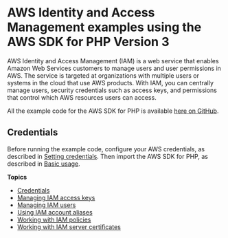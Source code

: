 # AWS Identity and Access Management examples using the AWS SDK for PHP Version 3<a name="iam-examples"></a>

AWS Identity and Access Management \(IAM\) is a web service that enables Amazon Web Services customers to manage users and user permissions in AWS\. The service is targeted at organizations with multiple users or systems in the cloud that use AWS products\. With IAM, you can centrally manage users, security credentials such as access keys, and permissions that control which AWS resources users can access\.

All the example code for the AWS SDK for PHP is available [here on GitHub](https://github.com/awsdocs/aws-doc-sdk-examples/tree/main/php/example_code)\.

## Credentials<a name="credentials"></a>

Before running the example code, configure your AWS credentials, as described in [Setting credentials](guide_credentials.md)\. Then import the AWS SDK for PHP, as described in [Basic usage](getting-started_basic-usage.md)\.

**Topics**
+ [Credentials](#credentials)
+ [Managing IAM access keys](iam-examples-managing-access-keys.md)
+ [Managing IAM users](iam-examples-managing-users.md)
+ [Using IAM account aliases](iam-examples-using-account-aliases.md)
+ [Working with IAM policies](iam-examples-working-with-policies.md)
+ [Working with IAM server certificates](iam-examples-working-with-certs.md)